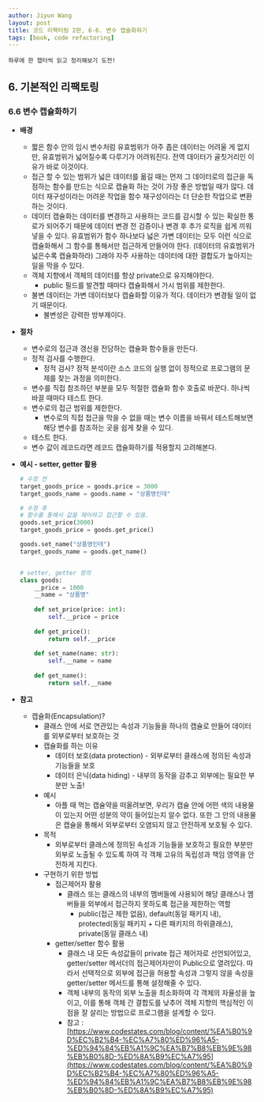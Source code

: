 ```yaml
---
author: Jiyun Wang
layout: post
title: 코드 리팩터링 2판, 6-6. 변수 캡슐화하기
tags: [book, code refactoring]
---
```


```
하루에 한 챕터씩 읽고 정리해보기 도전!
```
## 6. 기본적인 리팩토링 
### 6.6 변수 캡슐화하기
- **배경**  
  - 짧은 함수 안의 임시 변수처럼 유효범위가 아주 좁은 데이터는 어려울 게 없지만, 유효범위가 넓어질수록 다루기가 어려워진다. 전역 데이터가 골칫거리인 이유가 바로 이것이다.
  - 접근 할 수 있는 범위가 넓은 데이터를 옮길 때는 먼저 그 데이터로의 접근을 독점하는 함수를 만드는 식으로 캡슐화 하는 것이 가장 좋은 방법일 때가 많다. 데이터 재구성이라는 어려운 작업을 함수 재구성이라는 더 단순한 작업으로 변환하는 것이다.
  - 데이터 캡슐화는 데이터를 변경하고 사용하는 코드를 감시할 수 있는 확실한 통로가 되어주기 때문에 데이터 변경 전 검증이나 변경 후 추가 로직을 쉽게 끼워 넣을 수 있다. 유효범위가 함수 하나보다 넓은 가변 데이터는 모두 이런 식으로 캡슐화해서 그 함수를 통해서만 접근하게 만들어야 한다. (데이터의 유효범위가 넓은수록 캡슐화하라) 그래야 자주 사용하는 데이터에 대한 결합도가 높아지는 일을 막을 수 있다.
  - 객체 지향에서 객체의 데이터를 항상 private으로 유지해야한다.
    - public 필드를 발견할 때마다 캡슐화해서 가시 범위를 제한한다.
  - 불변 데이터는 가변 데이터보다 캡슐화할 이유가 적다. 데이터가 변경될 일이 없기 때문이다.
    - 불변성은 강력한 방부제이다.
  
- **절차**  
	- 변수로의 접근과 갱신을 전담하는 캡슐화 함수들을 만든다.
    - 정적 검사를 수행한다.
      - 정적 검사? 정적 분석이란 소스 코드의 실행 없이 정적으로 프로그램의 문제를 찾는 과정을 의미한다.
    - 변수를 직접 참조하던 부분을 모두 적절한 캡슐화 함수 호출로 바꾼다. 하나씩 바끌 때마다 테스트 한다.
    - 변수로의 접근 범위를 제한한다.
      - 변수로의 직접 접근을 막을 수 없을 때는 변수 이름을 바꿔서 테스트해보면 해당 변수를 참조하는 곳을 쉽게 찾을 수 있다.
    - 테스트 한다.
    - 변수 값이 레코드라면 레코드 캡슐화하기를 적용할지 고려해본다.
  
  
- **예시 - setter, getter 활용**

	```python  
	# 수정 전
	target_goods_price = goods.price = 3000
	target_goods_name = goods.name = "상품명인데"
	
	# 수정 후 
	# 함수를 통해서 값을 제어하고 접근할 수 있음.
	goods.set_price(3000)
	target_goods_price = goods.get_price()
	
	goods.set_name("상품명인데")
	target_goods_name = goods.get_name()
	
	
	# setter, getter 정의
	class goods:
		__price = 1000
		__name = "상품명"
		
		def set_price(price: int):
			self.__price = price
		
		def get_price():
			return self.__price
		
		def set_name(name: str):
			self.__name = name
		
		def get_name():
			return self.__name
	```

- **참고**
  - 캡슐화(Encapsulation)?
    - 클래스 안에 서로 연관있는 속성과 기능들을 하나의 캡슐로 만들어 데이터를 외부로부터 보호하는 것
    - 캡슐화를 하는 이유
      - 데이터 보호(data protection) - 외부로부터 클래스에 정의된 속성과 기능들을 보호
      - 데이터 은닉(data hiding) - 내부의 동작을 감추고 외부에는 필요한 부분만 노출!
    - 예시
      - 아플 때 먹는 캡슐약을 떠올려보면, 우리가 캡슐 안에 어떤 색의 내용물이 있는지 어떤 성분의 약이 들어있는지 알수 없다. 또한 그 안의 내용물은 캡슐을 통해서 외부로부터 오염되지 않고 안전하게 보호될 수 있다.
    - 목적
      - 외부로부터 클래스에 정의된 속성과 기능들을 보호하고 필요한 부분만 외부로 노출될 수 있도록 하여 각 객체 고유의 독립성과 책임 영역을 안전하게 지킨다.
    - 구현하기 위한 방법
      - 접근제어자 활용
        - 클래스 또는 클래스의 내부의 멤버들에 사용되어 해당 클래스나 멤버들을 외부에서 접근하지 못하도록 접근을 제한하는 역할
          - public(접근 제한 없음), default(동일 패키지 내), protected(동일 패키지 + 다른 패키지의 하위클래스), private(동일 클래스 내)
      - getter/setter 함수 활용
        - 클래스 내 모든 속성값들이 private 접근 제어자로 선언되어있고, getter/setter 메서더의 접근제어자만이 Public으로 열려있다. 따라서 선택적으로 외부에 접근을 허용할 속성과 그렇지 않을 속성을 getter/setter 메서드를 통해 설정해줄 수 있다.
        - 객체 내부의 동작의 외부 노출을 최소화하여 각 객체의 자율성을 높이고, 이를 통해 객체 간 결합도를 낮추어 객체 지향의 핵심적인 이점을 잘 살리는 방법으로 프로그램을 설계할 수 있다.
        - 참고 : [https://www.codestates.com/blog/content/%EA%B0%9D%EC%B2%B4-%EC%A7%80%ED%96%A5-%ED%94%84%EB%A1%9C%EA%B7%B8%EB%9E%98%EB%B0%8D-%ED%8A%B9%EC%A7%95](https://www.codestates.com/blog/content/%EA%B0%9D%EC%B2%B4-%EC%A7%80%ED%96%A5-%ED%94%84%EB%A1%9C%EA%B7%B8%EB%9E%98%EB%B0%8D-%ED%8A%B9%EC%A7%95)
